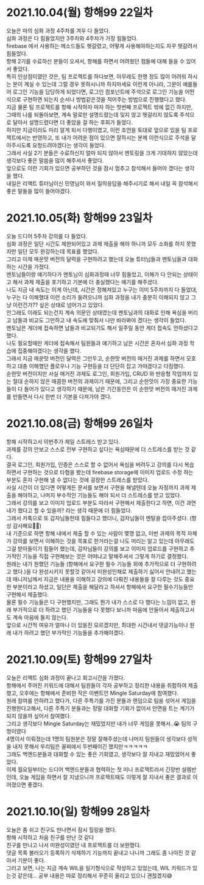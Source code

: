 # 2021.10.04(월) 항해99 22일차

오늘은 마의 심화 과정 4주차를 겨우 다 들었다.<br/>
심화 과정은 다 힘들었지만 3주차와 4주차가 가장 힘들었다.<br/>
firebase 에서 사용하는 메소드들도 헷갈렸고, 어떻게 사용해야하는지도 자꾸 헷갈려서 힘들었다.<br/>
항해 2기를 수료하신 분들이 오셔서, 항해를 하면서 어려웠던 점들에 대해 들을 수 있어서 좋았다.<br/>
특히 인상점이였던 것은, 팀 프로젝트를 하다보면, 아무래도 한명 정도 많이 어려워 하시는 분이 계실 수 있는데 그럴 경우 못하시니까 하지마세요 이런게 아니라, 그분이 예를들어 로그인 기능을 담당하게 되었다면, 로그인 컴포넌트에 주석으로 로그인 기능을 어떤식으로 구현하면 되는지 순서나 방법같은것을 적어주는 방법으로 진행했다고 했다.<br/>
지금 물론 팀 프로젝트를 항해 시작하자 마자 하는 첫번째 프로젝트 밖에 없긴 하지만,<br/>
그때의 나를 되돌아보면, 계속 말로만 설명드렸는데 잊지 않고 헷갈리지 않도록 주석으로 달아서 설명드렸다면 더 좋았을 걸 하는 후회가 들었다.<br/>
하지만 지금이라도 미리 알게 되서 다행이였고, 이런 조언을 토대로 앞으로 있을 팀 프로젝트에서는 반영하고, 또 내가 어려운 점이 있으면 잘하시는 분께 이런식으로 주석을 달아주시도록 요청드려야겠다는 생각이 들었다.<br/>
그래서 사실 2기 분들은 수료하신지 얼마 되지 않아서 멘토링을 크게 기대하지 않았는데 생각보다 좋은 말씀을 많이 해주셔서 좋았다.<br/>
앞으로도 이런 기회가 있으면 공부하던 것을 잠시 멈추고 참석해서 들어야 겠다는 생각을 했다.<br/>
내일은 리액트 튜터님이신 민영님이 와서 질의응답을 해주시기로 해서 내일 꼭 참석해서 좋은 말들을 많이 들어야겠다.

# 2021.10.05(화) 항해99 23일차

오늘 드디어 5주차 강의를 다 들었다.<br/>
심화 과정은 일단 시간도 제한되어있고 과제 제출을 해야 하니까 모두 소화를 하지 못했지만 일단 모두 완강하는데 목표를 했었다.<br/>
그리고 이제 매운맛 버전의 달력을 구현하려고 했는데 오늘 튜터님들과 멘토님들과 대화하는 시간을 가졌다.<br/>
멘토님들이랑 얘기하다가 멘토님이 심화과정때 너무 힘들었고, 이해가 다 안되는 상태이고 해서 과제 제출을 포기하고 기본에 더 충실했다는 얘기를 해주셨다.<br/>
나도 지금 내 속도는 이게 아닌데, 시간은 정해져있고 누구는 이미 5주차까지 다 들었대, 누구는 다 이해했대 이런 소리가 들려오니까 심화 과정을 내가 충분히 이해되지 않고 그냥 이런건가?? 싶은 상태로 넘어가고 있었다.<br/>
안그래도 이래도 되는건지 계속 의문인 상태였는데 멘토님과의 대화로 인해 욕심을 버리고 남들과 비교도 그만하고 내 속도에 맞춰서 나만 바라봐야 겠다는 생각이 들었다.<br/>
멘토님은 게더에 접속하면 남들과 비교되기도 해서 일주일 동안 게더 접속도 안하셨다고 했다.<br/>
나도 필요할때만 게더에 접속해서 팀원들과 얘기하고 남은 시간은 혼자서 심화 과정 학습에 집중해야겠다는 생각을 했다.<br/>
그래서 지금 매운맛 버전인 달력은 그만두고, 순한맛 버전의 매거진 과제를 하면서 모호하고 대충 이해했던 플로우나 기능 구현등을 더 단단히 잡고 가야겠다고 다짐했다.<br/>
순한맛 버전이지만 사실 매거진 과제도 로그인, 회원가입, CRUD 와 반응형 작업까지 있는 절대 순하지 않은 매콤한 버전의 과제이기 때문에, 그리고 순한맛이 가장 중요한 기능들이 다 들어가 있다고 생각하기 때문에, 남은 기간동안은 이 순한맛 버전의 매거진 과제를 만들면서 다시 한번 더 기본을 다져가야 겠다.<br/>

# 2021.10.08(금) 항해99 26일차

항해 시작하고서 이번주가 제일 스트레스 받고 있다.<br/>
과제를 강의 안보고 스스로 전부 구현하고 싶다는 욕심때문에 더 스트레스를 받는 것 같다.<br/>
결국 로그인, 회원가입, 인증은 스스로 할 수 없어서 욕심을 버려두고 강의를 다시 복습하면서 구현하는 것으로 타협을 봤는데 firebase storage에 이미지 업로드 수정 하는 부분도 혼자 구현해 낼 수 없다는 것에 굉장한 스트레스를 받았다.<br/>
사실 시간이 더 있다면 어떻게든 문서를 보면서 구현을 해낼텐데 오늘 자정까지 과제 제출을 해야하고, 나머지 부수적인 기능들도 해야 되서 더 스트레스를 받고 있었다.<br/>
그래서 강의를 보고 이미지 업로드 부분도 따라서 구현해서 제출한다고 하면, 이건 과연 내가 했다고 할 수 있을까? 라는 생각 때문에 더 힘들었다.<br/>
그래서 카톡으로 또 감자님들한테 힘들다고 했더니, 감자님들이 멘탈을 잡아주셨다. (항상 감사해요🥰👼)<br/>
내 기준으로 하면 항해 내에서 제출 할 수 있는 사람이 몇명 없고, 이번 과제의 목적 자체가 강의를 보면서 이해하는 것을 목표로 한거라는걸 나도 머리는 알고 있는데 아무래도 그걸 받아들이기 힘들어 했는데, 감자님들이 강의를 보고 이미지 업로드를 구현하고 추가적인 기능을 직접 구현해보는 것은 어떠냐고 말해주셔서 그렇게 하기로 결정했다.<br/>
원래는 내가 원했던 기능들 (항해에서 요구한 필수 기능들 외에 추가적으로 더 구현하려고 했다.)을 다 완성시키지 못할것 같아서 미완성인채로 제출하기 싫어서 안내려고 했는데 매니저님께서 지금은 내용을 이해하고 강의에 다뤄진 내용들을 잘 다루는 것도 중요한 부분이라고 하셨고, 일단은 제출을 해달라고 하셔서 항해에서 요구한 필수기능들만 구현해서 제출했다.<br/>
물론 필수 기능들은 다 구현했지만, 그래도 뭔가 내가 스스로 다 했다는 느낌이 없고, 원래 부가적으로 더 하려고 했던 기능들을 다 못했다 보니까 마음에 안들어서 제출하고서도 계속 마음에 들지 않는다.<br/>
앞으로 시간적 여유가 얼마나 더 있을진 모르겠지만, 최대한 시간내서 댓글기능이나 원래 내가 하려고 했던 부가적인 기능들을 추가해야겠다.

# 2021.10.09(토) 항해99 27일차

오늘은 리액트 심화 과정이 끝나고 회고시간을 가졌다.<br/>
항해에서 주어진 키워드에 대해서 팀원들이 각자 공부하고 정리한 내용을 취합하여 제출했고, 오후에는 항해에서 준비한 작은 이벤트인 Mingle Saturday에 참여했다.<br/>
원래 참여를 안하려고 했다가, 다른 주특기를 가진 분들과 랜덤으로 팀을 섞어서 게임을 진행한다고해서, 다른 주특기 분들과는 정말 대화할 기회가 없어서 안면을 트는 계기가 되지 않을까 싶어서 참여했다.<br/>
그리고 생각보다 Mingle Saturday는 재밌었지만 내가 너무 게임을 못해서..😭 팀의 구멍이였다<br/>
4명이서 이뤄졌는데 1명의 팀원분은 정말 잘해주셨는데 나머지 팀원들이 생각보다 성적을 내지 못해서 우리팀은 꼴찌에서 두번째이긴 했지만ㅋㅋㅋㅋㅋ<br/>
그래도 백엔드분들과 대화할 수 있는 좋은 기회였고, 생각보다 잘 지내고 재밌었어서 좋았다.<br/>
이제 월요일부터는 드디어 백엔드분들과 협력하는 첫 미니 프로젝트라서 긴장반 설렘반인데, 오늘 게임을 하면서 잘 지냈으니까 프로젝트때도 이렇게 잘 지내서 좋은 결과로 이어졌으면 좋겠다.

# 2021.10.10(일) 항해99 28일차

오늘은 좀 쉬고 친구도 만나면서 잠시 힐링을 했다.<br/>
항해 시작하고 처음 친구를 만난 것 같다<br/>
친구를 만나고 나서 미완성이였던 내 프로젝트를 더 보완했다.<br/>
댓글 목록 불러오기 등록하기 삭제하기 기능까지 끝내고 나니까 그래도 좀 나아진 것 같아서 기분이 좋다.<br/>
그러고 보면, 나는 지금 계속 WIL을 일기형식으로 작성하고 있었는데, WIL 키워드가 있는것 같은데... 공부 내용은 따로 정리해서 꾸준히 올리고 있으니 괜찮겠지😅
